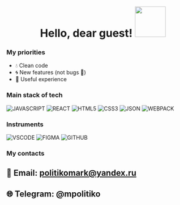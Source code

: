<h1 align="center">Hello, dear guest! <img src="https://github.com/MarkPolitiko/IllsAndGifs/blob/main/giphy.webp" height="80"/></h1>

### My priorities
+ 💧 Clean code
+ 🌀 New features (not bugs 🧨)
+ 🥊 Useful experience

### Main stack of tech
![JAVASCRIPT](https://img.shields.io/badge/JavaScript-323330?style=for-the-badge&logo=javascript&logoColor=F7DF1E)
![REACT](https://img.shields.io/badge/React-20232A?style=for-the-badge&logo=react&logoColor=61DAFB)
![HTML5](https://img.shields.io/badge/HTML5-E34F26?style=for-the-badge&logo=html5&logoColor=white)
![CSS3](https://img.shields.io/badge/CSS3-1572B6?style=for-the-badge&logo=css3&logoColor=white)
![JSON](https://img.shields.io/badge/json-5E5C5C?style=for-the-badge&logo=json&logoColor=white)
![WEBPACK](https://img.shields.io/badge/Webpack-8DD6F9?style=for-the-badge&logo=Webpack&logoColor=white)

### Instruments
![VSCODE](https://img.shields.io/badge/VSCode-0078D4?style=for-the-badge&logo=visual%20studio%20code&logoColor=white)
![FIGMA](https://img.shields.io/badge/Figma-F24E1E?style=for-the-badge&logo=figma&logoColor=white)
![GITHUB](https://img.shields.io/badge/GitHub-100000?style=for-the-badge&logo=github&logoColor=white)

### My contacts
## 📧 Email: politikomark@yandex.ru
## 🌐 Telegram: @mpolitiko
